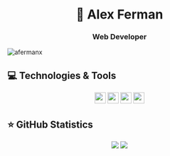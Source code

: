 <h1 align="center">👋 Alex Ferman</h1>
<h3 align="center">Web Developer</h3>
<p align="left"> <img src="https://komarev.com/ghpvc/?username=afermanx&label=Profile%20views&color=0e75b6&style=flat" alt="afermanx" /> </p>


## 💻 Technologies & Tools

<p align="center">
  <img src="https://img.shields.io/badge/PHP-%23316192.svg?&style=for-the-badge&logo=php&logoColor=white" height="25"/>
<img src="https://img.shields.io/badge/-Laravel-CB3837?style=flat-square&logo=Laravel&logoColor=white" height="25"/>


<img src="https://img.shields.io/badge/javascript-%23F7DF1E.svg?&style=for-the-badge&logo=javascript&logoColor=black" height="25"/>
<!-- <img src="https://img.shields.io/badge/typescript%20-%23007ACC.svg?&style=for-the-badge&logo=typescript&logoColor=white" height="25"/> -->
<!-- <img src="https://img.shields.io/badge/node.js%20-%2343853D.svg?&style=for-the-badge&logo=node.js&logoColor=white" height="25"/> -->
<!--<img src="https://img.shields.io/badge/express.js%20-%23404d59.svg?&style=for-the-badge" height="25"/>-->

<img src="https://img.shields.io/badge/mysql%20-%23563D7C.svg?&style=for-the-badge&logo=mysql&logoColor=white" height="25"/>





</p>

## ⭐ GitHub Statistics

<p align = "center">
  <img src = "https://github-readme-stats.vercel.app/api?username=afermanx&show_icons=true&theme=tokyonight&line_height=27">
  <img src = "https://github-readme-stats.vercel.app/api/top-langs/?username=afermanx&hide=css,java,html&theme=tokyonight">
</p>


